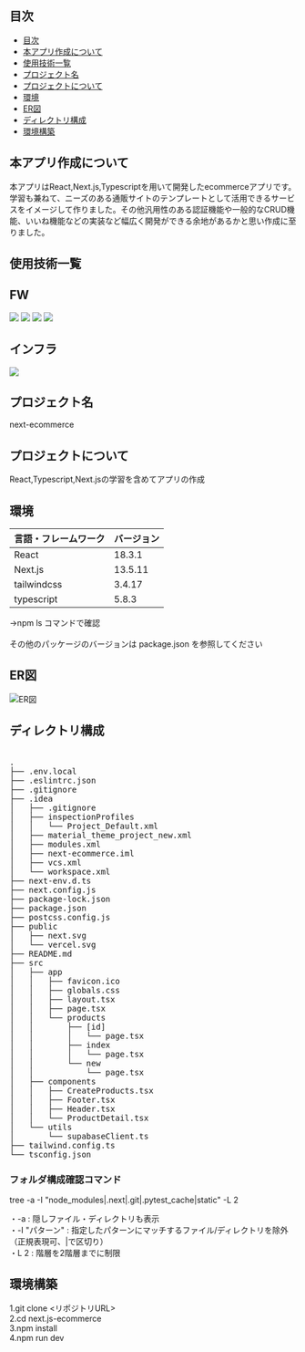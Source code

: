 <div id="top"></div>

## 目次

- [目次](#目次)
- [本アプリ作成について](#本アプリ作成について)
- [使用技術一覧](#使用技術一覧)
- [プロジェクト名](#プロジェクト名)
- [プロジェクトについて](#プロジェクトについて)
- [環境](#環境)
- [ER図](#er図)
- [ディレクトリ構成](#ディレクトリ構成)
- [環境構築](#環境構築)


## 本アプリ作成について
本アプリはReact,Next.js,Typescriptを用いて開発したecommerceアプリです。学習も兼ねて、ニーズのある通販サイトのテンプレートとして活用できるサービスをイメージして作りました。その他汎用性のある認証機能や一般的なCRUD機能、いいね機能などの実装など幅広く開発ができる余地があるかと思い作成に至りました。


## 使用技術一覧

<!-- シールド一覧 -->
<!-- 該当するプロジェクトの中から任意のものを選ぶ-->
<h2>FW</h2>
<p style="display: inline">
  <!-- フロントエンドのフレームワーク,言語一覧 -->
  <img src="https://img.shields.io/badge/-Next.js-000000.svg?logo=next.js&style=for-the-badge">
  <img src="https://img.shields.io/badge/-TailwindCSS-000000.svg?logo=tailwindcss&style=for-the-badge">
	<img src="https://img.shields.io/badge/-Typescript-000000.svg?logo=Typescript&style=for-the-badge">
	<img src="https://img.shields.io/badge/-React-000000.svg?logo=React&style=for-the-badge">
</p>

<h2>
インフラ
</h2>
<p>
  <!-- インフラ一覧 -->
<img src="https://img.shields.io/badge/-supabase-3FCF8E.svg?logo=supabase&style=for-the-badge&logoColor=3FCF8E">
</p>



## プロジェクト名
next-ecommerce

## プロジェクトについて
React,Typescript,Next.jsの学習を含めてアプリの作成

## 環境
| 言語・フレームワーク     | バージョン   |
| --------------------- | ---------- |
| React                 | 18.3.1     |
| Next.js               | 13.5.11    |
| tailwindcss           | 3.4.17     |
| typescript            | 5.8.3      |

→npm ls コマンドで確認<br><br>
その他のパッケージのバージョンは package.json を参照してください

## ER図
![ER図](./DB_ER図.drawio.png)

## ディレクトリ構成
<pre> 
.
├── .env.local
├── .eslintrc.json
├── .gitignore
├── .idea
│   ├── .gitignore
│   ├── inspectionProfiles
│   │   └── Project_Default.xml
│   ├── material_theme_project_new.xml
│   ├── modules.xml
│   ├── next-ecommerce.iml
│   ├── vcs.xml
│   └── workspace.xml
├── next-env.d.ts
├── next.config.js
├── package-lock.json
├── package.json
├── postcss.config.js
├── public
│   ├── next.svg
│   └── vercel.svg
├── README.md
├── src
│   ├── app
│   │   ├── favicon.ico
│   │   ├── globals.css
│   │   ├── layout.tsx
│   │   ├── page.tsx
│   │   └── products
│   │       ├── [id]
│   │       │   └── page.tsx
│   │       ├── index
│   │       │   └── page.tsx
│   │       └── new
│   │           └── page.tsx
│   ├── components
│   │   ├── CreateProducts.tsx
│   │   ├── Footer.tsx
│   │   ├── Header.tsx
│   │   └── ProductDetail.tsx
│   └── utils
│       └── supabaseClient.ts
├── tailwind.config.ts
└── tsconfig.json
</pre>

<h3>フォルダ構成確認コマンド</h3>
tree -a -I "node_modules|.next|.git|.pytest_cache|static" -L 2

・-a : 隠しファイル・ディレクトリも表示<br>
・-I "パターン" : 指定したパターンにマッチするファイル/ディレクトリを除外（正規表現可、|で区切り）<br>
・L 2 : 階層を2階層までに制限

## 環境構築
1.git clone <リポジトリURL> <br>
2.cd next.js-ecommerce <br>
3.npm install <br>
4.npm run dev

